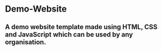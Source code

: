 <h1>Demo-Website</h1>

<h2>A demo website template made using HTML, CSS and JavaScript which can be used by any organisation.</h2>
